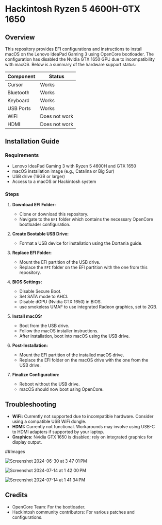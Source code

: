 # Hackintosh Ryzen 5 4600H-GTX 1650

## Overview

This repository provides EFI configurations and instructions to install macOS on the Lenovo IdeaPad Gaming 3 using OpenCore bootloader. The configuration has disabled the Nvidia GTX 1650 GPU due to incompatibility with macOS. Below is a summary of the hardware support status:

| Component         | Status                  |
|-------------------|-------------------------|
| Cursor            | Works                   |
| Bluetooth         | Works                   |
| Keyboard          | Works                   |
| USB Ports         | Works                   |
| WiFi              | Does not work           |
| HDMI              | Does not work           |

## Installation Guide

### Requirements
- Lenovo IdeaPad Gaming 3 with Ryzen 5 4600H and GTX 1650
- macOS installation image (e.g., Catalina or Big Sur)
- USB drive (16GB or larger)
- Access to a macOS or Hackintosh system

### Steps

1. **Download EFI Folder:**
   - Clone or download this repository.
   - Navigate to the `EFI` folder which contains the necessary OpenCore bootloader configuration.

2. **Create Bootable USB Drive:**
   - Format a USB device for installation using the Dortania guide. 

3. **Replace EFI Folder:**
   - Mount the EFI partition of the USB drive.
   - Replace the `EFI` folder on the EFI partition with the one from this repository.

4. **BIOS Settings:**
   - Disable Secure Boot.
   - Set SATA mode to AHCI.
   - Disable dGPU (Nvidia GTX 1650) in BIOS.
   - use smokeless UMAF to use integrated Radeon graphics, set to 2GB.



5. **Install macOS:**
   - Boot from the USB drive.
   - Follow the macOS installer instructions.
   - After installation, boot into macOS using the USB drive.

6. **Post-Installation:**
   - Mount the EFI partition of the installed macOS drive.
   - Replace the EFI folder on the macOS drive with the one from the USB drive.

7. **Finalize Configuration:**
   - Reboot without the USB drive.
   - macOS should now boot using OpenCore.

## Troubleshooting

- **WiFi:** Currently not supported due to incompatible hardware. Consider using a compatible USB WiFi dongle.
- **HDMI:** Currently not functional. Workarounds may involve using USB-C to HDMI adapters if supported by your laptop.
- **Graphics:** Nvidia GTX 1650 is disabled; rely on integrated graphics for display output.

##Images


![Screenshot 2024-06-30 at 3 47 01 PM](https://github.com/user-attachments/assets/7f6d82ce-188f-4b53-ac8c-abd2828226bf)

![Screenshot 2024-07-14 at 1 42 00 PM](https://github.com/user-attachments/assets/b73ad81c-c410-4f43-ab35-269d6fec4f9b)

![Screenshot 2024-07-14 at 1 41 34 PM](https://github.com/user-attachments/assets/04e8b094-d9bb-40e2-b6bf-5cc6d3b41054)



## Credits

- OpenCore Team: For the bootloader.
- Hackintosh community contributors: For various patches and configurations.
